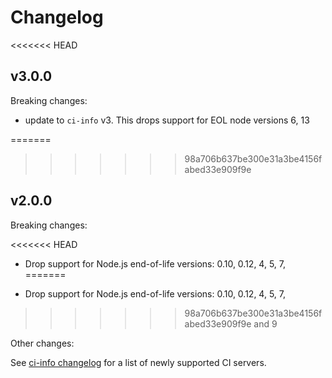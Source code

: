 # Changelog

<<<<<<< HEAD
## v3.0.0

Breaking changes:

- update to `ci-info` v3. This drops support for EOL node versions 6, 13

=======
>>>>>>> 98a706b637be300e31a3be4156fabed33e909f9e
## v2.0.0

Breaking changes:

<<<<<<< HEAD
- Drop support for Node.js end-of-life versions: 0.10, 0.12, 4, 5, 7,
=======
* Drop support for Node.js end-of-life versions: 0.10, 0.12, 4, 5, 7,
>>>>>>> 98a706b637be300e31a3be4156fabed33e909f9e
  and 9

Other changes:

See [ci-info
changelog](https://github.com/watson/ci-info/blob/master/CHANGELOG.md#v200)
for a list of newly supported CI servers.
